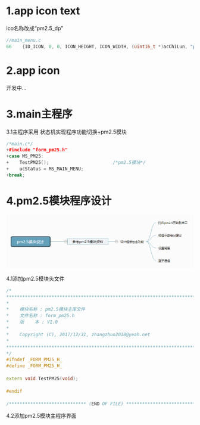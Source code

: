 # 1.app icon text

ico名称改成“pm2.5\_dp”

```c
//main_menu.c
66    {ID_ICON, 0, 0, ICON_HEIGHT, ICON_WIDTH, (uint16_t *)acChiLun, "pm2.5_dp"},
```

# 2.app icon

开发中...

# 3.main主程序

3.1主程序采用 状态机实现程序功能切换+pm2.5模块

```cpp
/*main.c*/
+#include "form_pm25.h"
+case MS_PM25:
+    TestPM25();                        /*pm2.5模块*/
+    ucStatus = MS_MAIN_MENU;
+break;
```

# 4.pm2.5模块程序设计

![](/assets/2.PNG)

4.1添加pm2.5模块头文件

```cpp
/*
*********************************************************************************************************
*
*    模块名称 : pm2.5模块主库文件
*    文件名称 : form_pm25.h
*    版    本 : V1.0
*
*    Copyright (C), 2017/12/31, zhangzhuo2018@yeah.net
*
*********************************************************************************************************
*/
#ifndef _FORM_PM25_H_
#define _FORM_PM25_H_

extern void TestPM25(void);

#endif

/***************************** (END OF FILE) *********************************/
```

4.2添加pm2.5模块主程序界面

